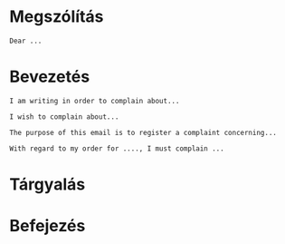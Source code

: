 # Megszólítás
`Dear ...`
# Bevezetés
`I am writing in order to complain about...`

`I wish to complain about...`

`The purpose of this email is to register a complaint concerning...`

`With regard to my order for ...., I must complain ...`
# Tárgyalás
# Befejezés
